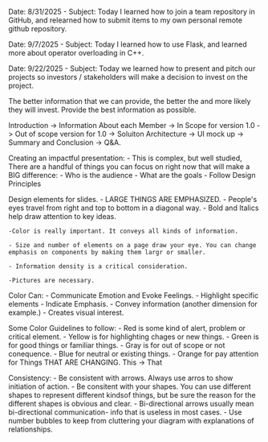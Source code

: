 Date: 8/31/2025 - Subject: Today I learned how to join a team repository in GitHub, and relearned how to submit items to my own personal remote github repository.

Date: 9/7/2025 - Subject: Today I learned how to use Flask, and learned more about operator overloading in C++.

Date: 9/22/2025 - Subject: Today we learned how to present and pitch our projects so investors / stakeholders will make a decision to invest on the project.

The better information that we can provide, the better the and more likely they will invest. Provide the best information as possible. 

Introduction -> Information About each Member -> In Scope for version 1.0 -> Out of scope version for 1.0 -> Soluiton Architecture -> UI mock up -> Summary and Conclusion -> Q&A.

Creating an impactful presentation:
    - This is complex, but well studied, There are a handful of things you can focus on right now that will make a BIG difference:
        - Who is the audience
        - What are the goals
        - Follow Design Principles

Design elements for slides.
    - LARGE THINGS ARE EMPHASIZED.
    - People's eyes travel from right and top to bottom in a diagonal way.
    - Bold and Italics help draw attention to key ideas.

    -Color is really important. It conveys all kinds of information.

    - Size and number of elements on a page draw your eye. You can change emphasis on components by making them largr or smaller.

    - Information density is a critical consideration. 

    -Pictures are necessary.

Color Can:
    - Communicate Emotion and Evoke Feelings.
    - Highlight specific elements
    - Indicate Emphasis.
    - Convey information (another dimension for example.)
    - Creates visual interest.

Some Color Guidelines to follow:
    - Red is some kind of alert, problem or critical element.
    - Yellow is for highlighting chages or new things.
    - Green is for good things or familiar things.
    - Gray is for out of scope or not conequence.
    - Blue for neutral or existing things.
    - Orange for pay attention for Things THAT ARE CHANGING.
    This -> That

Consistency:
    - Be consistent with arrows. Always use arros to show initiation of action.
    - Be consitent with your shapes. You can use different shapes to represent different kindsof things, but be sure the reason for the different shapes is obvious and clear.
    - Bi-directional arrows usually mean bi-directional communication- info that is useless in most cases.
    - Use number bubbles to keep from cluttering your diagram with explanations of relationships.